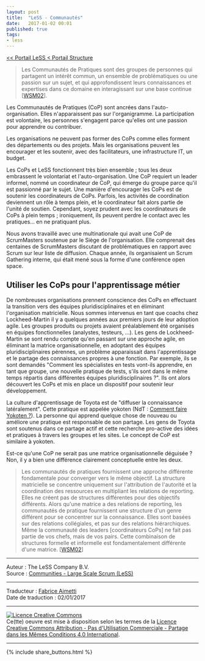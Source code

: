 ```yaml
---
layout: post
title:  "LeSS - Communautés"
date:   2017-01-02 00:01
published: true
tags:
- less
---
```


[<< Portail LeSS < Portail Structure](http://www.les-traducteurs-agiles.org/2016/12/26/less-portail-structure.html)

> Les Communautés de Pratiques sont des groupes de personnes qui partagent un intérêt commun, un ensemble de problématiques ou une passion sur un sujet, et qui approfondissent leurs connaissances et expertises dans ce domaine en interagissant sur une base continue [[WSM02](https://www.amazon.com/Cultivating-Communities-Practice-Etienne-Wenger/dp/1578513308)].

Les Communautés de Pratiques (CoP) sont ancrées dans l'auto-organisation. Elles n'apparaissent pas sur l'organigramme. La participation est volontaire, les personnes s'engagent parce qu'elles ont une passion pour apprendre ou contribuer.

Les organisations ne peuvent pas former des CoPs comme elles forment des départements ou des projets. Mais les organisations peuvent les encourager et les soutenir, avec des facilitateurs, une infrastructure IT, un budget.

Les CoPs et LeSS fonctionnent très bien ensemble ; tous les deux embrassent le volontariat et l'auto-organisation. Une CoP requiert un leader informel, nommé un coordinateur de CoP, qui émerge du groupe parce qu'il est passionné par le sujet. Une manière d'encourager les CoPs est de soutenir les coordinateurs de CoPs. Parfois, les activités de coordination deviennent un rôle à temps plein, et le coordinateur fait alors partie de l'unité de soutien. Cependant, soyez prudent avec les coordinateurs de CoPs à plein temps ; ironiquement, ils peuvent perdre le contact avec les pratiques... en ne pratiquant plus.

Nous avons travaillé avec une multinationale qui avait une CoP de ScrumMasters soutenue par le Siège de l'organisation. Elle comprenait des centaines de ScrumMasters discutant de problématiques en rapport avec Scrum sur leur liste de diffusion. Chaque année, ils organisaient un Scrum Gathering interne, qui était mené sous la forme d'une conférence open space.

## Utiliser les CoPs pour l'apprentissage métier

De nombreuses organisations prennent conscience des CoPs en effectuant la transition vers des équipes pluridisciplinaires et en éliminant l'organisation matricielle. Nous sommes intervenus en tant que coachs chez Lockheed-Martin il y a quelques années aux premiers jours de leur adoption agile. Les groupes produits ou projets avaient préalablement été organisés en équipes fonctionnelles (analystes, testeurs, ...). Les gens de Lockheed-Martin se sont rendu compte qu'en passant sur une approche agile, en éliminant la matrice organisationnelle, en adoptant des équipes pluridisciplinaires pérennes, un problème apparaissait dans l'apprentissage et le partage des connaissances propres à une fonction. Par exemple, ils se sont demandés "Comment les spécialistes en tests vont-ils apprendre, en tant que groupe, une nouvelle pratique de tests, s'ils sont dans le même temps répartis dans différentes équipes pluridisciplinaires ?". Ils ont alors découvert les CoPs et mis en place un dispositif pour soutenir leur développement.

La culture d'apprentissage de Toyota est de "diffuser la connaissance latéralement". Cette pratique est appelée yokoten (NdT : [Comment faire Yokoten ?](http://ayeba.wikispaces.com/Comment%20faire%20Yokoten%20%3F)). La personne qui apprend quelque chose de nouveau ou améliore une pratique est responsable de son partage. Les gens de Toyota sont soutenus dans ce partage actif et cette recherche pro-active des idées et pratiques à travers les groupes et les sites. Le concept de CoP est similaire à yokoten.

Est-ce qu'une CoP ne serait pas une matrice organisationnelle déguisée ? Non, il y a bien une différence clairement conceptuelle entre les deux.

> Les communautés de pratiques fournissent une approche différente fondamentale pour converger vers le même objectif. La structure matricielle se concentre uniquement sur l'attribution de l'autorité et la coordination des ressources en multipliant les relations de reporting. Elles ne créent pas de structures différentes pour des objectifs différents. Alors qu'une matrice a des relations de reporting, les communautés de pratique fournissent une structure d'un genre différent pour se concentrer sur la connaissance. Elles sont basées sur des relations collégiales, et pas sur des relations hiérarchiques. Même la communauté des leaders [coordinateurs CoPs] ne fait pas partie de vos chefs, mais de vos pairs. Cette combinaison de structures formelle et informelle est fondamentalement différente d'une matrice. [[WSM02](https://www.amazon.com/Cultivating-Communities-Practice-Etienne-Wenger/dp/1578513308)]


---
Auteur : The LeSS Company B.V.  
Source : [Communities - Large Scale Scrum (LeSS)](http://less.works/less/structure/communities.html)  

---
Traducteur : [Fabrice Aimetti](http://www.fabrice-aimetti.fr/)  
Date de traduction : 02/01/2017  

---

<a rel="license" href="http://creativecommons.org/licenses/by-nc-sa/4.0/"><img alt="Licence Creative Commons" style="border-width:0" src="http://i.creativecommons.org/l/by-nc-sa/4.0/88x31.png" /></a><br />Ce(tte) oeuvre est mise à disposition selon les termes de la <a rel="license" href="http://creativecommons.org/licenses/by-nc-sa/4.0/">Licence Creative Commons Attribution - Pas d'Utilisation Commerciale - Partage dans les Mêmes Conditions 4.0 International</a>.

---

{% include share_buttons.html %}
